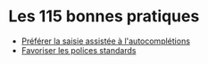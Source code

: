 # Les 115 bonnes pratiques

* [Préférer la saisie assistée à l'autocomplétions](/projects/bonnesPratiques/bonne_pratique_4_fr.md)
* [Favoriser les polices standards](/projects/bonnesPratiques/bonne_pratique_29_fr.md)
